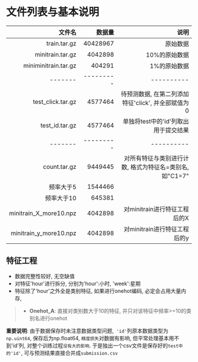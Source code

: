 # 文件列表与基本说明
| 文件名 | 数据量 | 说明 |
| -: | -: | -: |
|train.tar.gz | 40428967 | 原始数据 |
|minitrain.tar.gz | 4042898 | 10%的原始数据|
|miniminitrain.tar.gz | 404291 | 1%的原始数据|
|-------|---------|----------|
|test_click.tar.gz | 4577464 | 待预测数据, 在第二列添加特征'click', 并全部赋值为0|
|test_id.tar.gz | 4577464 | 单独将test中的'id'列取出用于提交结果|
|-------|---------|----------|
|count.tar.gz| 9449445 |对所有特征与类别进行计数, 格式为特征名=类别名, 如"C1=7"|
|频率大于5| 1544466 ||
|频率大于10| 645381 ||
|minitrain_X_more10.npz | 4042898 |对minitrain进行特征工程后的X|
|minitrain_y_more10.npz | 4042898 | 对minitrain进行特征工程后的y|

## 特征工程

- 数据完整性较好, 无空缺值
- 对特征'hour'进行拆分, 分别为'hour':小时, 'week':星期
- 特征除了'hour'之外全是类别特征, 如果进行onehot编码, 必定会占用大量内存, 

> - **Onehot_A**: 直接对类别数大于10的特征, 并只对该特征中频率>=10的类别名进行onehot

**重要说明**: 由于数据保存时未注意数据类型问题,` 'id'`列原本数据类型为`np.uint64`, 保存后为np.float64, `精度损失`对数据有影响, 但平常处理基本用不到'id'列, 对整个训练过程`没有大的影响`. 于是独出一个csv文件是保存好的`test中的'id'`, 可与预测结果直接合并成`submission.csv`

